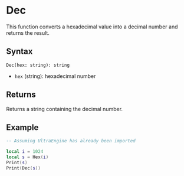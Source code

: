 # Dec

This function converts a hexadecimal value into a decimal number and returns the result.

## Syntax

`Dec(hex: string): string`

- `hex` (string): hexadecimal number

## Returns

Returns a string containing the decimal number.

## Example

```lua
-- Assuming UltraEngine has already been imported

local i = 1024
local s = Hex(i)
Print(s)
Print(Dec(s))
```